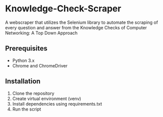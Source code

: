 # Knowledge-Check-Scraper
A webscraper that utilizes the Selenium library to automate the scraping of every question and answer from the Knowledge Checks of Computer Networking: A Top Down Approach

## Prerequisites

- Python 3.x
- Chrome and ChromeDriver

## Installation

1. Clone the repository
2. Create virtual environment (venv)
3. Install dependencies using requirements.txt
4. Run the script
